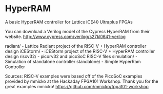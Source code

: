 # HyperRAM
A basic HyperRAM controller for Lattice iCE40 Ultraplus FPGAs

You can download a Verilog model of the Cypress HyperRAM from their website.
http://www.cypress.com/verilog/s27kl0641-verilog

radiant/      - Lattice Radiant project of the RISC-V + HyperRAM controller design
iCEStorm/     - iCEStorm project of the RISC-V + HyperRAM controller design
riscv32/      - picorv32 and picoSoC RISC-V files
simulation/   - Simulation of standalone controller
standalone/   - Simple HyperRam Controller

Sources:
RISC-V examples were based off of the PicoSoC examples provided by mmicko at the Hackaday FPGA101 Workshop.  Thank you for the great examples mmicko!
https://github.com/mmicko/fpga101-workshop



